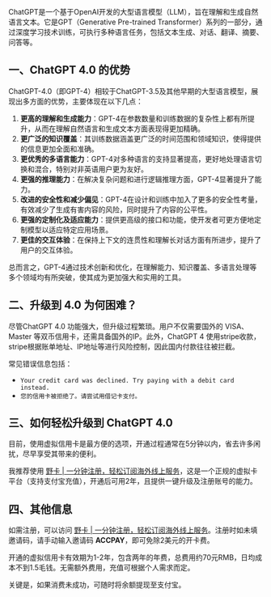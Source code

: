 ChatGPT是一个基于OpenAI开发的大型语言模型（LLM），旨在理解和生成自然语言文本。它是GPT（Generative Pre-trained Transformer）系列的一部分，通过深度学习技术训练，可执行多种语言任务，包括文本生成、对话、翻译、摘要、问答等。

## 一、ChatGPT 4.0 的优势

ChatGPT-4.0（即GPT-4）相较于ChatGPT-3.5及其他早期的大型语言模型，展现出多方面的优势，主要体现在以下几点：

1. **更高的理解和生成能力**：GPT-4在参数数量和训练数据的复杂性上都有所提升，从而在理解自然语言和生成文本方面表现得更加精确。
2. **更广泛的知识覆盖**：其训练数据涵盖更广泛的时间范围和领域知识，使得提供的信息更加全面和准确。
3. **更优秀的多语言能力**：GPT-4对多种语言的支持显著提高，更好地处理语言切换和混合，特别对非英语用户更为友好。
4. **更强的推理能力**：在解决复杂问题和进行逻辑推理方面，GPT-4显著提升了能力。
5. **改进的安全性和减少偏见**：GPT-4在设计和训练中加入了更多的安全性考量，有效减少了生成有害内容的风险，同时提升了内容的公平性。
6. **更强的定制化及适应能力**：提供更高级的接口和功能，使开发者可更方便地定制模型以适应特定应用场景。
7. **更佳的交互体验**：在保持上下文的连贯性和理解长对话方面有所进步，提升了用户的交互体验。

总而言之，GPT-4通过技术创新和优化，在理解能力、知识覆盖、多语言处理等多个领域均有所突破，使其成为更加强大和实用的工具。

## 二、升级到 4.0 为何困难？

尽管ChatGPT 4.0 功能强大，但升级过程繁琐。用户不仅需要国外的 VISA、Master 等双币信用卡，还需具备国外的IP。此外，ChatGPT 4 使用stripe收款，stripe根据账单地址、IP地址等进行风险控制，因此国内付款往往被拦截。

常见错误信息包括：
- `Your credit card was declined. Try paying with a debit card instead.`
- `您的信用卡被拒绝了。请尝试用借记卡支付。`

## 三、如何轻松升级到 ChatGPT 4.0

目前，使用虚拟信用卡是最方便的选项，开通过程通常在5分钟以内，省去许多闲扰，尽早享受其带来的便利。

我推荐使用 [野卡 | 一分钟注册，轻松订阅海外线上服务](https://bit.ly/bewildcard)，这是一个正规的虚拟卡平台（支持支付宝充值），开通后可用2年，且提供一键升级及注册账号的能力。

## 四、其他信息

如需注册，可以访问 [野卡 | 一分钟注册，轻松订阅海外线上服务](https://bit.ly/bewildcard)。注册时如未填邀请码，请手动输入邀请码 **ACCPAY**，即可免除2美元的开卡费。

开通的虚拟信用卡有效期为1-2年，包含两年的年费，总费用约70元RMB，日均成本不到1.5毛钱。无需额外费用，充值可根据个人需求而定。

关键是，如果消费未成功，可随时将余额提现至支付宝。